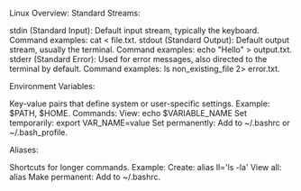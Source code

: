 Linux Overview:
Standard Streams:

stdin (Standard Input): Default input stream, typically the keyboard. Command examples: cat < file.txt.
stdout (Standard Output): Default output stream, usually the terminal. Command examples: echo "Hello" > output.txt.
stderr (Standard Error): Used for error messages, also directed to the terminal by default. Command examples: ls non_existing_file 2> error.txt.

Environment Variables:

Key-value pairs that define system or user-specific settings. Example: $PATH, $HOME.
Commands:
View: echo $VARIABLE_NAME
Set temporarily: export VAR_NAME=value
Set permanently: Add to ~/.bashrc or ~/.bash_profile.

Aliases:

Shortcuts for longer commands.
Example:
Create: alias ll='ls -la'
View all: alias
Make permanent: Add to ~/.bashrc.
